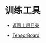 # 训练工具


* [返回上层目录](../machine-learning-training-framework.md)

* [TensorBoard](tensorboard/tensorboard.md)

